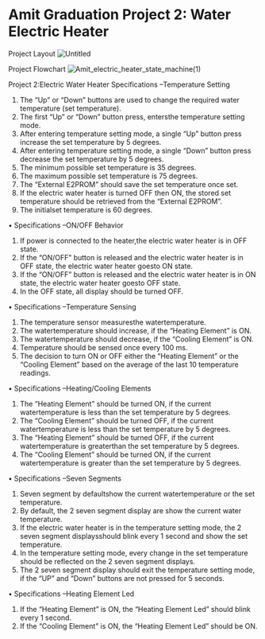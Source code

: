 # Amit Graduation Project 2: Water Electric Heater

Project Layout
![Untitled](https://user-images.githubusercontent.com/94634728/232644837-a6e7be5d-774d-439d-983c-25d34a684d0e.jpg)

Project Flowchart
![Amit_electric_heater_state_machine(1)](https://user-images.githubusercontent.com/94634728/232644919-31a16798-9209-4c79-9b59-b8bb85964048.jpeg)

Project 2:Electric Water Heater
Specifications –Temperature Setting
1. The “Up” or “Down” buttons are used to change the required water 
temperature (set temperature).
2. The first “Up” or “Down” button press, entersthe temperature setting mode.
3. After entering temperature setting mode, a single “Up” button press increase 
the set temperature by 5 degrees.
4. After entering temperature setting mode, a single “Down” button press 
decrease the set temperature by 5 degrees.
5. The minimum possible set temperature is 35 degrees.
6. The maximum possible set temperature is 75 degrees.
7. The “External E2PROM” should save the set temperature once set.
8. If the electric water heater is turned OFF then ON, the stored set temperature 
should be retrieved from the “External E2PROM”.
9. The initialset temperature is 60 degrees.

• Specifications –ON/OFF Behavior
1. If power is connected to the heater,the electric water heater is in OFF state.
2. If the “ON/OFF” button is released and the electric water heater is in OFF state, 
the electric water heater goesto ON state.
3. If the “ON/OFF” button is released and the electric water heater is in ON state, 
the electric water heater goesto OFF state.
4. In the OFF state, all display should be turned OFF.

• Specifications –Temperature Sensing
1. The temperature sensor measuresthe watertemperature.
2. The watertemperature should increase, if the “Heating Element” is ON.
3. The watertemperature should decrease, if the “Cooling Element” is ON.
4. Temperature should be sensed once every 100 ms.
5. The decision to turn ON or OFF either the “Heating Element” or the “Cooling 
Element” based on the average of the last 10 temperature readings.

• Specifications –Heating/Cooling Elements
1. The “Heating Element” should be turned ON, if the current watertemperature is less 
than the set temperature by 5 degrees.
2. The “Cooling Element” should be turned OFF, if the current watertemperature is less 
than the set temperature by 5 degrees.
3. The “Heating Element” should be turned OFF, if the current watertemperature is 
greaterthan the set temperature by 5 degrees.
4. The “Cooling Element” should be turned ON, if the current watertemperature is 
greater than the set temperature by 5 degrees.

• Specifications –Seven Segments
1. Seven segment by defaultshow the current watertemperature or the set 
temperature.
2. By default, the 2 seven segment display are show the current water 
temperature.
3. If the electric water heater is in the temperature setting mode, the 2 seven 
segment displaysshould blink every 1 second and show the set temperature.
4. In the temperature setting mode, every change in the set temperature should 
be reflected on the 2 seven segment displays.
5. The 2 seven segment display should exit the temperature setting mode, if the
“UP” and “Down” buttons are not pressed for 5 seconds.

• Specifications –Heating Element Led
1. If the “Heating Element” is ON, the “Heating Element Led” should blink every 1 
second.
2. If the “Cooling Element” is ON, the “Heating Element Led” should be ON.
